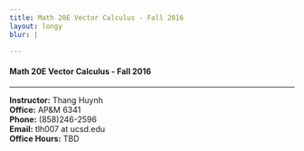 ```yaml
---
title: Math 20E Vector Calculus - Fall 2016
layout: longy
blur: |

---
```

#### Math 20E Vector Calculus - Fall 2016
---

**Instructor:** Thang Huynh  
**Office:** AP&M 6341  
**Phone:** (858)246-2596  
**Email:** tlh007 at ucsd.edu  
**Office Hours:** TBD  




